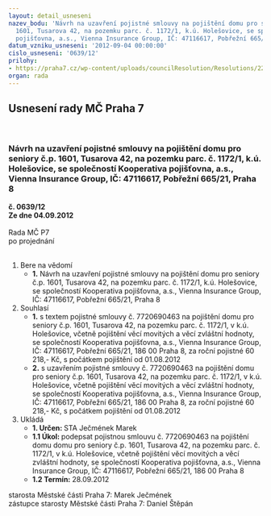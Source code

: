```yaml
---
layout: detail_usneseni
nazev_bodu: 'Návrh na uzavření pojistné smlouvy na pojištění domu pro seniory č.p.
  1601, Tusarova 42, na pozemku parc. č. 1172/1, k.ú. Holešovice, se společností Kooperativa
  pojišťovna, a.s., Vienna Insurance Group, IČ: 47116617, Pobřežní 665/21, Praha 8'
datum_vzniku_usneseni: '2012-09-04 00:00:00'
cislo_usneseni: '0639/12'
prilohy:
- https://praha7.cz/wp-content/uploads/councilResolution/Resolutions/22551/47-12-priloha_1.doc
organ: rada
---
```

<div id="ucUsn_pList" class="usn">
	<span><h2>Usnesení rady MČ Praha 7 </h2>
<br></span><div class="standBody">
<span><h3>Návrh na uzavření pojistné smlouvy na pojištění domu pro seniory č.p. 1601, Tusarova 42, na pozemku parc. č. 1172/1, k.ú. Holešovice, se společností Kooperativa pojišťovna, a.s., Vienna Insurance Group, IČ: 47116617, Pobřežní 665/21, Praha 8</h3></span><div class="center">
		<strong>č. 0639/12</strong><br>
	</div>
<div class="center">
		<strong>Ze dne 04.09.2012</strong><br><br>
	</div>Rada MČ P7<br> po projednání<br><br><ol>
<li>Bere na vědomí<ul><li>
<strong>1.</strong> Návrh na uzavření pojistné smlouvy na pojištění domu pro seniory č.p. 1601, Tusarova 42, na pozemku parc. č. 1172/1, k.ú. Holešovice, se společností Kooperativa pojišťovna, a.s., Vienna Insurance Group, IČ: 47116617, Pobřežní 665/21, Praha 8</li></ul>
</li>
<li>Souhlasí<ul>
<li>
<strong>1.</strong> s textem pojistné smlouvy č. 7720690463 na pojištění domu pro seniory č.p. 1601, Tusarova 42, na pozemku parc. č. 1172/1, v k.ú. Holešovice, včetně pojištění věcí movitých a věcí zvláštní hodnoty, se společností Kooperativa pojišťovna, a.s., Vienna Insurance Group, IČ: 47116617, Pobřežní 665/21, 186 00 Praha 8, za roční pojistné 60 218,- Kč, s počátkem pojištění od 01.08.2012</li>
<li>
<strong>2.</strong> s uzavřením pojistné smlouvy č. 7720690463 na pojištění domu pro seniory č.p. 1601, Tusarova 42, na pozemku parc. č. 1172/1, v k.ú. Holešovice, včetně pojištění věcí movitých a věcí zvláštní hodnoty, se společností Kooperativa pojišťovna, a.s., Vienna Insurance Group, IČ: 47116617, Pobřežní 665/21, 186 00 Praha 8, za roční pojistné 60 218,- Kč, s počátkem pojištění od 01.08.2012        </li>
</ul>
</li>
<li>Ukládá<ul>
<li>
<strong>1. Určen: </strong>STA Ječmének Marek</li>
<li>
<strong>1.1 Úkol: </strong>podepsat pojistnou smlouvu č. 7720690463 na pojištění domu domu  pro seniory č.p. 1601, Tusarova 42, na pozemku parc. č. 1172/1, v k.ú. Holešovice, včetně pojištění věcí movitých a věcí zvláštní hodnoty, se společností Kooperativa pojišťovna, a.s., Vienna Insurance Group,  IČ: 47116617, Pobřežní 665/21, 186 00 Praha 8</li>
<li>
<strong>1.2 Termín: </strong>28.09.2012</li>
</ul>
</li>
</ol>starosta Městské části Praha 7: Marek Ječmének<br>zástupce starosty Městské části Praha 7: Daniel Štěpán 
</div>
</div>
